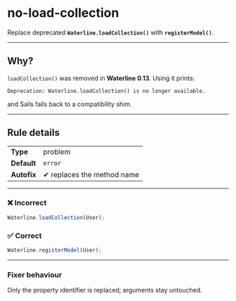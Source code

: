# no-load-collection

Replace deprecated **`Waterline.loadCollection()`** with **`registerModel()`**.

---

## Why?

`loadCollection()` was removed in **Waterline 0.13**. Using it prints:

```
Deprecation: Waterline.loadCollection() is no longer available.
```

and Sails falls back to a compatibility shim.

---

## Rule details

|           |                        |
|-----------|------------------------|
| **Type**    | problem                |
| **Default** | `error`                |
| **Autofix** | ✔ replaces the method name |

---

### ❌ Incorrect

```js
Waterline.loadCollection(User);
```

### ✅ Correct

```js
Waterline.registerModel(User);
```

---

### Fixer behaviour

Only the property identifier is replaced; arguments stay untouched.